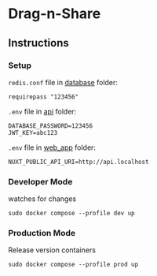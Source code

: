 # Drag-n-Share

## Instructions

### Setup
`redis.conf` file in [database](./database/) folder:
```
requirepass "123456"
```

`.env` file in [api](./api/) folder:
```
DATABASE_PASSWORD=123456
JWT_KEY=abc123
```

`.env` file in [web_app](./web_app/) folder:
```
NUXT_PUBLIC_API_URI=http://api.localhost
```

### Developer Mode
watches for changes

`sudo docker compose --profile dev up`

### Production Mode
Release version containers

`sudo docker compose --profile prod up`